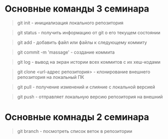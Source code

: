 # Основные команды 3 семинара

> git init - инициализация локального репозитория

> git status - получить информацию от git о его текущем состоянии

> git add - добавить файл или файлы к следующему коммиту

> git commit -m 'massage' - создание коммита

> git log - вывод на экран истории всех коммитов с их хеш-кодами

> git clone <url-адрес репозитория> - клонирование внешнего репозитория на локальный ПК

> git pull - получение изменений и слияние с локальной версией

> git push - отправляет локальную версию репозитория на внешний

# Основные комнады 2 семинара

> git branch - посмотреть список веток в репозитории
